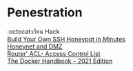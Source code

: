 # Penestration
:octocat:เรียน Hack<br>
[Build Your Own SSH Honeypot in Minutes](https://www.youtube.com/watch?v=WomC6LRAoyo)<br>
[Honeynet and DMZ](https://www.youtube.com/watch?v=FihkG72z7MQ)<br>
[Router' ACL- Access Control List](https://www.youtube.com/watch?v=f-hialQ7ar8)<br>
[The Docker Handbook – 2021 Edition](https://www.freecodecamp.org/news/the-docker-handbook/?fbclid=IwAR1CDZT9zGPV4rqTYdIAEJFs89amKdppMOM0f409T45B21AqP2mCKBD2lWs)<br>
[]()<br>
